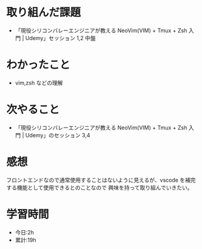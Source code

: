 # 取り組んだ課題

-   「現役シリコンバレーエンジニアが教える NeoVim(VIM) + Tmux + Zsh 入門 | Udemy」セッション 1,2 中盤

# わかったこと

-   vim,zsh などの理解

# 次やること

-   「現役シリコンバレーエンジニアが教える NeoVim(VIM) + Tmux + Zsh 入門 | Udemy」のセッション 3,4

# 感想

フロントエンドなので通常使用することはないように見えるが、vscode を補完する機能として使用できるとのことなので
興味を持って取り組んでいきたい。

# 学習時間

-   今日:2h
-   累計:19h
